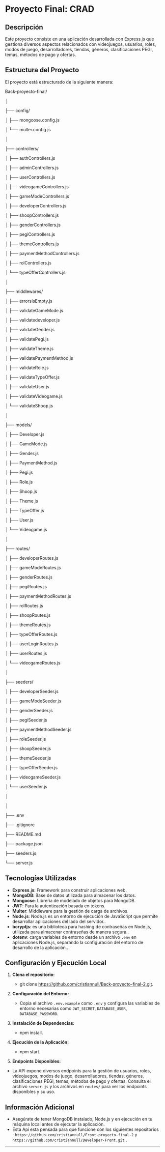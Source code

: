 # Proyecto Final: CRAD

## Descripción
Este proyecto consiste en una aplicación desarrollada con Express.js que gestiona diversos aspectos relacionados con videojuegos, usuarios, roles, modos de juego, desarrolladores, tiendas, géneros, clasificaciones PEGI, temas, métodos de pago y ofertas.

## Estructura del Proyecto

El proyecto está estructurado de la siguiente manera:

Back-proyecto-final/

│

├── config/

│ ├── mongoose.config.js

│ └── multer.config.js

│

├── controllers/

│ ├── authControllers.js

│ ├── adminControllers.js

│ ├── userControllers.js

│ ├── videogameControllers.js

│ ├── gameModeControllers.js

│ ├── developerControllers.js

│ ├── shoopControllers.js

│ ├── genderControllers.js

│ ├── pegiControllers.js

│ ├── themeControllers.js

│ ├── paymentMethodControllers.js

│ ├── rolControllers.js

│ └── typeOfferControllers.js

│

├── middlewares/

│ ├── errorsIsEmpty.js

│ ├── validateGameMode.js

│ ├── validatedeveloper.js

│ ├── validateGender.js

│ ├── validatePegi.js

│ ├── validateTheme.js

│ ├── validatePaymentMethod.js

│ ├── validateRole.js

│ ├── validateTypeOffer.js

│ ├── validateUser.js

│ ├── validateVideogame.js

│ └── validateShoop.js

│

├── models/

│ ├── Developer.js

│ ├── GameMode.js

│ ├── Gender.js

│ ├── PaymentMethod.js

│ ├── Pegi.js

│ ├── Role.js

│ ├── Shoop.js

│ ├── Theme.js

│ ├── TypeOffer.js

│ ├── User.js

│ └── Videogame.js

│

├── routes/

│ ├── developerRoutes.js

│ ├── gameModeRoutes.js

│ ├── genderRoutes.js

│ ├── pegiRoutes.js

│ ├── paymentMethodRoutes.js

│ ├── rolRoutes.js

│ ├── shoopRoutes.js

│ ├── themeRoutes.js

│ ├── typeOfferRoutes.js

│ ├── userLoginRoutes.js

│ ├── userRoutes.js

│ └── videogameRoutes.js

│

├── seeders/

│ ├── developerSeeder.js

│ ├── gameModeSeeder.js

│ ├── genderSeeder.js

│ ├── pegiSeeder.js

│ ├── paymentMethodSeeder.js

│ ├── roleSeeder.js

│ ├── shoopSeeder.js

│ ├── themeSeeder.js

│ ├── typeOfferSeeder.js

│ ├── videogameSeeder.js

│ └── userSeeder.js

│

│

├── .env

├── .gitignore

├── README.md

├── package.json

├── seeders.js

└── server.js

## Tecnologías Utilizadas
- **Express.js**: Framework para construir aplicaciones web.
- **MongoDB**: Base de datos utilizada para almacenar los datos.
- **Mongoose**: Librería de modelado de objetos para MongoDB.
- **JWT**: Para la autenticación basada en tokens.
- **Multer**: Middleware para la gestión de carga de archivos.
- **Node.js**: Node.js es un entorno de ejecución de JavaScript que permite desarrollar aplicaciones del lado del servidor..
- **bcryptjs**:  es una biblioteca para hashing de contraseñas en Node.js, utilizada para almacenar contraseñas de manera segura..
- **dotenv**: carga variables de entorno desde un archivo `.env` en aplicaciones Node.js, separando la configuración del entorno de desarrollo de la aplicación..

## Configuración y Ejecución Local
1. **Clona el repositorio:**
    - git clone https://github.com/cristiannull/Back-proyecto-final-2.git.

2. **Configuración del Entorno:**
   - Copia el archivo `.env.example` como `.env` y configura las variables de entorno necesarias como `JWT_SECRET`, `DATABASE_USER`, `DATABASE_PASSWORD`.

3. **Instalación de Dependencias:**
   - npm install.
    
4. **Ejecución de la Aplicación:**    
   - npm start.

5. **Endpoints Disponibles:**
- La API expone diversos endpoints para la gestión de usuarios, roles, videojuegos, modos de juego, desarrolladores, tiendas, géneros, clasificaciones PEGI, temas, métodos de pago y ofertas. Consulta el archivo `server.js` y los archivos en `routes/` para ver los endpoints disponibles y su uso.

## Información Adicional
- Asegúrate de tener MongoDB instalado, Node.js y en ejecución en tu máquina local antes de ejecutar la aplicación.
- Esta Api esta pensada para que funcione con los siguientes repositorios : `https://github.com/cristiannull/Front-proyecto-final-2` y `https://github.com/cristiannull/Developer-Front.git` .

---
